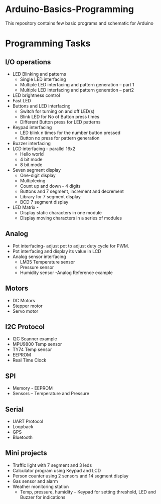# Arduino-Basics-Programming
This repository contains few basic programs and schematic for Arduino

# Programming Tasks #
## I/O operations ##
- LED Blinking and patterns
  - Single LED interfacing
  - Multiple LED interfacing and pattern generation – part 1
  - Multiple LED interfacing and pattern generation – part2
- LED brightness control
- Fast LED
- Buttons and LED interfacing
  - Switch for turning on and off LED(s)
  - Blink LED for No of Button press times
  - Different Button press for LED patterns 
- Keypad interfacing
  - LED blink n times for the number button pressed
  - Button no press for pattern generation
- Buzzer interfacing
- LCD interfacing - parallel 16x2
  - Hello world
  - 4 bit mode
  - 8 bit mode 
- Seven segment display
  - One-digit display
  - Multiplexing
  - Count up and down - 4 digits
  - Buttons and 7 segment, increment and decrement
  - Library for 7 segment display
  - BCD 7 segment display
- LED Matrix -
  - Display static characters in one module
  - Display moving characters in a series of modules

## Analog ##
- Pot interfacing- adjust pot to adjust duty cycle for PWM.
- Pot interfacing and display its value in LCD
- Analog sensor interfacing
  - LM35 Temperature sensor
  - Pressure sensor
  - Humidity sensor
-Analog Reference example

## Motors ##
- DC Motors
- Stepper motor
- Servo motor

## I2C Protocol ##
- I2C Scanner example
- MPU9800 Temp sensor
- TY74 Temp sensor
- EEPROM
- Real Time Clock

## SPI ##
- Memory - EEPROM
- Sensors – Temperature and Pressure

## Serial ##
- UART Protocol
- Loopback
- GPS
- Bluetooth

## Mini projects ##
- Traffic light with 7 segment and 3 leds
- Calculator program using Keypad and LCD
- Person counter using 2 sensors and 14 segment display 
- Gas sensor and alarm
- Weather monitoring station 
  - Temp, pressure, humidity – Keypad for setting threshold, LED and Buzzer for indications

